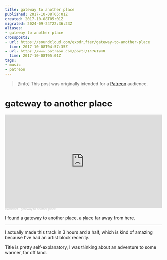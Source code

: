 ```yaml
---
title: gateway to another place
published: 2017-10-08T05:01Z
created: 2017-10-08T05:01Z
migrated: 2024-09-24T22:36:23Z
aliases:
- gateway to another place
crossposts:
- url: https://soundcloud.com/exodrifter/gateway-to-another-place
  time: 2017-10-08T04:57:35Z
- url: https://www.patreon.com/posts/14761948
  time: 2017-10-08T05:01Z
tags:
- music
- patreon
---
```


> [!info]
> This post was originally intended for a [Patreon](../tags/patreon.md) audience.

# gateway to another place

<iframe width="100%" height="300" scrolling="no" frameborder="no" allow="autoplay" src="https://w.soundcloud.com/player/?url=https%3A//api.soundcloud.com/tracks/345867669&color=%23ff5500&auto_play=false&hide_related=false&show_comments=true&show_user=true&show_reposts=false&show_teaser=true&visual=true"></iframe><div style="font-size: 10px; color: #cccccc;line-break: anywhere;word-break: normal;overflow: hidden;white-space: nowrap;text-overflow: ellipsis; font-family: Interstate,Lucida Grande,Lucida Sans Unicode,Lucida Sans,Garuda,Verdana,Tahoma,sans-serif;font-weight: 100;"><a href="https://soundcloud.com/exodrifter" title="exodrifter" target="_blank" style="color: #cccccc; text-decoration: none;">exodrifter</a> · <a href="https://soundcloud.com/exodrifter/gateway-to-another-place" title="gateway to another place" target="_blank" style="color: #cccccc; text-decoration: none;">gateway to another place</a></div>

I found a gateway to another place, a place far away from here.

---

I actually made this track in 3 hours and a half, which is kind of amazing because I've had an artist block recently.

Title is pretty self-explanatory, I was thinking about an adventure to some warmer, far off land.
